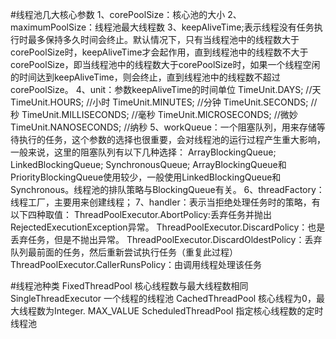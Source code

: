 #线程池几大核心参数
1、corePoolSize：核心池的大小
2、maximumPoolSize：线程池最大线程数
3、keepAliveTime;表示线程没有任务执行时最多保持多久时间会终止。默认情况下，只有当线程池中的线程数大于corePoolSize时，keepAliveTime才会起作用，直到线程池中的线程数不大于corePoolSize，即当线程池中的线程数大于corePoolSize时，如果一个线程空闲的时间达到keepAliveTime，则会终止，直到线程池中的线程数不超过corePoolSize。
4、unit：参数keepAliveTime的时间单位
TimeUnit.DAYS;               //天
TimeUnit.HOURS;             //小时
TimeUnit.MINUTES;           //分钟
TimeUnit.SECONDS;           //秒
TimeUnit.MILLISECONDS;      //毫秒
TimeUnit.MICROSECONDS;      //微妙
TimeUnit.NANOSECONDS;       //纳秒
5、workQueue：一个阻塞队列，用来存储等待执行的任务，这个参数的选择也很重要，会对线程池的运行过程产生重大影响，
一般来说，这里的阻塞队列有以下几种选择：
ArrayBlockingQueue;
LinkedBlockingQueue;
SynchronousQueue;
ArrayBlockingQueue和PriorityBlockingQueue使用较少，一般使用LinkedBlockingQueue和Synchronous。线程池的排队策略与BlockingQueue有关。
6、threadFactory：线程工厂，主要用来创建线程；
7、handler：表示当拒绝处理任务时的策略，有以下四种取值：
ThreadPoolExecutor.AbortPolicy:丢弃任务并抛出RejectedExecutionException异常。 
ThreadPoolExecutor.DiscardPolicy：也是丢弃任务，但是不抛出异常。 
ThreadPoolExecutor.DiscardOldestPolicy：丢弃队列最前面的任务，然后重新尝试执行任务（重复此过程）
ThreadPoolExecutor.CallerRunsPolicy：由调用线程处理该任务 

#线程池种类
FixedThreadPool	核心线程数与最大线程数相同
SingleThreadExecutor	一个线程的线程池
CachedThreadPool	核心线程为0，最大线程数为Integer. MAX_VALUE
ScheduledThreadPool	指定核心线程数的定时线程池